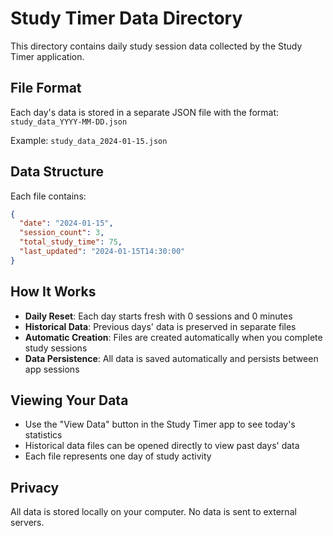 # Study Timer Data Directory

This directory contains daily study session data collected by the Study Timer application.

## File Format

Each day's data is stored in a separate JSON file with the format:
`study_data_YYYY-MM-DD.json`

Example: `study_data_2024-01-15.json`

## Data Structure

Each file contains:
```json
{
  "date": "2024-01-15",
  "session_count": 3,
  "total_study_time": 75,
  "last_updated": "2024-01-15T14:30:00"
}
```

## How It Works

- **Daily Reset**: Each day starts fresh with 0 sessions and 0 minutes
- **Historical Data**: Previous days' data is preserved in separate files
- **Automatic Creation**: Files are created automatically when you complete study sessions
- **Data Persistence**: All data is saved automatically and persists between app sessions

## Viewing Your Data

- Use the "View Data" button in the Study Timer app to see today's statistics
- Historical data files can be opened directly to view past days' data
- Each file represents one day of study activity

## Privacy

All data is stored locally on your computer. No data is sent to external servers.
